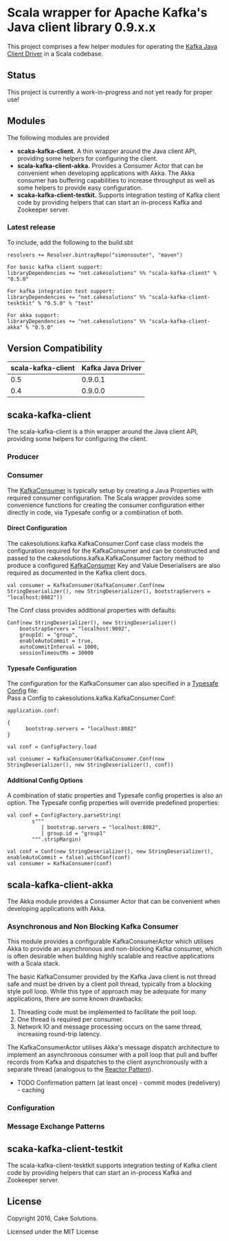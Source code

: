 # Scala wrapper for Apache Kafka's Java client library 0.9.x.x

This project comprises a few helper modules for operating the [Kafka Java Client Driver](https://kafka.apache.org/090/javadoc/index.html) in a Scala codebase.

## Status
This project is currently a work-in-progress and not yet ready for proper use!

## Modules

The following modules are provided
 - **scaka-kafka-client.** A thin wrapper around the Java client API, providing some helpers for configuring the client.
 - **scala-kafka-client-akka.** Provides a Consumer Actor that can be convenient when developing applications with Akka.  The Akka consumer has buffering capabilities to increase throughput as well as some helpers to provide easy configuration.
 - **scaka-kafka-client-testkit.** Supports integration testing of Kafka client code by providing helpers that can start an in-process Kafka and Zookeeper server.

### Latest release
To include, add the following to the build.sbt

    resolvers += Resolver.bintrayRepo("simonsouter", "maven")

    For basic kafka client support:
    libraryDependencies += "net.cakesolutions" %% "scala-kafka-client" % "0.5.0"

    For kafka integration test support:
    libraryDependencies += "net.cakesolutions" %% "scala-kafka-client-tesktkit" % "0.5.0" % "test"

    For akka support:
    libraryDependencies += "net.cakesolutions" %% "scala-kafka-client-akka" % "0.5.0"

## Version Compatibility

 scala-kafka-client | Kafka Java Driver
 ------------------ | -----------------
 0.5 | 0.9.0.1
 0.4  | 0.9.0.0

## scaka-kafka-client
The scala-kafka-client is a thin wrapper around the Java client API, providing some helpers for configuring the client.

### Producer

### Consumer
The [KafkaConsumer](https://kafka.apache.org/090/javadoc/index.html?org/apache/kafka/clients/consumer/KafkaConsumer.html) is typically setup by creating a Java Properties with required consumer configuration.
The Scala wrapper provides some convenience functions for creating the consumer configuration either directly in code, via Typesafe config or a combination of both.

#### Direct Configuration
The cakesolutions.kafka.KafkaConsumer.Conf case class models the configuration required for the KafkaConsumer and can be constructed and passed to the cakesolutions.kafka.KafkaConsumer factory method to produce a configured [KafkaConsumer](https://kafka.apache.org/090/javadoc/index.html?org/apache/kafka/clients/consumer/KafkaConsumer.html)
Key and Value Deserialisers are also required as documented in the Kafka client docs.

```
val consumer = KafkaConsumer(KafkaConsumer.Conf(new StringDeserializer(), new StringDeserializer(), bootstrapServers = "localhost:8082"))
```

The Conf class provides additional properties with defaults:

```
Conf(new StringDeserializer(), new StringDeserializer()
    bootstrapServers = "localhost:9092",
    groupId: = "group",
    enableAutoCommit = true,
    autoCommitInterval = 1000,
    sessionTimeoutMs = 30000
```

#### Typesafe Configuration
The configuration for the KafkaConsumer can also specified in a [Typesafe Config](https://github.com/typesafehub/config) file:  
Pass a Config to cakesolutions.kafka.KafkaConsumer.Conf: 

```
application.conf:

{
      bootstrap.servers = "localhost:8082"
}

val conf = ConfigFactory.load

val consumer = KafkaConsumer(KafkaConsumer.Conf(new StringDeserializer(), new StringDeserializer(), conf))
```

#### Additional Config Options
A combination of static properties and Typesafe config properties is also an option.  The Typesafe config properties will override predefined properties:

```
val conf = ConfigFactory.parseString(
        s"""
           | bootstrap.servers = "localhost:8082",
           | group.id = "group1"
        """.stripMargin)

val conf = Conf(new StringDeserializer(), new StringDeserializer(), enableAutoCommit = false).withConf(conf)
val consumer = KafkaConsumer(conf)
```

## scala-kafka-client-akka
The Akka module provides a Consumer Actor that can be convenient when developing applications with Akka.

### Asynchronous and Non Blocking Kafka Consumer
This module provides a configurable KafkaConsumerActor which utilises Akka to provide an asynchronous and non-blocking Kafka consumer,
which is often desirable when building highly scalable and reactive applications with a Scala stack.

The basic KafkaConsumer provided by the Kafka Java client is not thread safe and must be driven by a client poll thread,
typically from a blocking style poll loop.  While this type of approach may be adequate for many applications, there are
some known drawbacks:
 
1. Threading code must be implemented to facilitate the poll loop.
2. One thread is required per consumer.
3. Network IO and message processing occurs on the same thread, increasing round-trip latency.

The KafkaConsumerActor utilises Akka's message dispatch architecture to implement an asynchronous consumer with a poll loop that pull and buffer records from
Kafka and dispatches to the client asynchronously with a separate thread (analogous to the [Reactor Pattern](https://en.wikipedia.org/wiki/Reactor_pattern)).
 
- TODO Confirmation pattern (at least once)  - commit modes (redelivery) - caching

### Configuration


### Message Exchange Patterns


## scaka-kafka-client-testkit
The scala-kafka-client-tesktkit supports integration testing of Kafka client code by providing helpers that can start an in-process Kafka and Zookeeper server. 

## License
    
 Copyright 2016, Cake Solutions.
    
 Licensed under the MIT License
